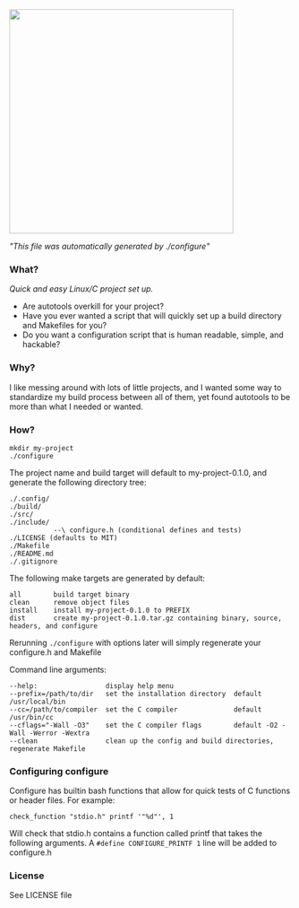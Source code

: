 <img src="http://i.imgur.com/SAKjJQI.png" width=400>

*"This file was automatically generated by ./configure"*

### What?
*Quick and easy Linux/C project set up.*
* Are autotools overkill for your project? 
* Have you ever wanted a script that will quickly set up a build directory and Makefiles for you?
* Do you want a configuration script that is human readable, simple, and hackable?

### Why?
I like messing around with lots of little projects, and I wanted some way to standardize my build process between all of them, yet found autotools to be more than what I needed or wanted.

### How?
```
mkdir my-project
./configure
```
The project name and build target will default to my-project-0.1.0, and generate the following directory tree:
```
./.config/
./build/
./src/
./include/
           --\ configure.h (conditional defines and tests)
./LICENSE (defaults to MIT)
./Makefile
./README.md
./.gitignore
```

The following make targets are generated by default:
```
all        build target binary
clean      remove object files
install    install my-project-0.1.0 to PREFIX
dist       create my-project-0.1.0.tar.gz containing binary, source, headers, and configure
```

Rerunning `./configure` with options later will simply regenerate your configure.h and Makefile

Command line arguments:
```
--help:                 display help menu
--prefix=/path/to/dir   set the installation directory  default /usr/local/bin
--cc=/path/to/compiler  set the C compiler              default /usr/bin/cc
--cflags="-Wall -O3"    set the C compiler flags        default -O2 -Wall -Werror -Wextra
--clean                 clean up the config and build directories, regenerate Makefile
```

### Configuring configure

Configure has builtin bash functions that allow for quick tests of C functions or header files.
For example:

```
check_function "stdio.h" printf '"%d"', 1
```

Will check that stdio.h contains a function called printf that takes the following arguments. A `#define CONFIGURE_PRINTF 1` line will be added to configure.h

### License
See LICENSE file
